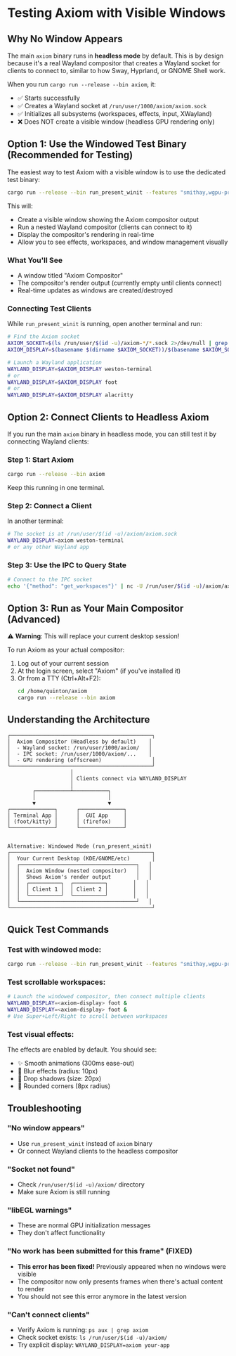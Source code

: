 # Testing Axiom with Visible Windows

## Why No Window Appears

The main `axiom` binary runs in **headless mode** by default. This is by design because it's a real Wayland compositor that creates a Wayland socket for clients to connect to, similar to how Sway, Hyprland, or GNOME Shell work.

When you run `cargo run --release --bin axiom`, it:
- ✅ Starts successfully
- ✅ Creates a Wayland socket at `/run/user/1000/axiom/axiom.sock`
- ✅ Initializes all subsystems (workspaces, effects, input, XWayland)
- ❌ Does NOT create a visible window (headless GPU rendering only)

## Option 1: Use the Windowed Test Binary (Recommended for Testing)

The easiest way to test Axiom with a visible window is to use the dedicated test binary:

```bash
cargo run --release --bin run_present_winit --features "smithay,wgpu-present"
```

This will:
- Create a visible window showing the Axiom compositor output
- Run a nested Wayland compositor (clients can connect to it)
- Display the compositor's rendering in real-time
- Allow you to see effects, workspaces, and window management visually

### What You'll See
- A window titled "Axiom Compositor"
- The compositor's render output (currently empty until clients connect)
- Real-time updates as windows are created/destroyed

### Connecting Test Clients
While `run_present_winit` is running, open another terminal and run:

```bash
# Find the Axiom socket
AXIOM_SOCKET=$(ls /run/user/$(id -u)/axiom-*/*.sock 2>/dev/null | grep wayland | head -1)
AXIOM_DISPLAY=$(basename $(dirname $AXIOM_SOCKET))/$(basename $AXIOM_SOCKET)

# Launch a Wayland application
WAYLAND_DISPLAY=$AXIOM_DISPLAY weston-terminal
# or
WAYLAND_DISPLAY=$AXIOM_DISPLAY foot
# or
WAYLAND_DISPLAY=$AXIOM_DISPLAY alacritty
```

## Option 2: Connect Clients to Headless Axiom

If you run the main `axiom` binary in headless mode, you can still test it by connecting Wayland clients:

### Step 1: Start Axiom
```bash
cargo run --release --bin axiom
```

Keep this running in one terminal.

### Step 2: Connect a Client
In another terminal:

```bash
# The socket is at /run/user/$(id -u)/axiom/axiom.sock
WAYLAND_DISPLAY=axiom weston-terminal
# or any other Wayland app
```

### Step 3: Use the IPC to Query State
```bash
# Connect to the IPC socket
echo '{"method": "get_workspaces"}' | nc -U /run/user/$(id -u)/axiom/axiom.sock
```

## Option 3: Run as Your Main Compositor (Advanced)

⚠️ **Warning**: This will replace your current desktop session!

To run Axiom as your actual compositor:

1. Log out of your current session
2. At the login screen, select "Axiom" (if you've installed it)
3. Or from a TTY (Ctrl+Alt+F2):
   ```bash
   cd /home/quinton/axiom
   cargo run --release --bin axiom
   ```

## Understanding the Architecture

```
┌─────────────────────────────────────────────┐
│  Axiom Compositor (Headless by default)    │
│  - Wayland socket: /run/user/1000/axiom/   │
│  - IPC socket: /run/user/1000/axiom/...    │
│  - GPU rendering (offscreen)                │
└─────────────────────────────────────────────┘
                    │
                    │ Clients connect via WAYLAND_DISPLAY
                    │
        ┌───────────┴───────────┐
        │                       │
        ▼                       ▼
┌──────────────┐      ┌──────────────┐
│ Terminal App │      │  GUI App     │
│ (foot/kitty) │      │ (firefox)    │
└──────────────┘      └──────────────┘


Alternative: Windowed Mode (run_present_winit)
┌─────────────────────────────────────────────┐
│  Your Current Desktop (KDE/GNOME/etc)       │
│  ┌─────────────────────────────────────┐   │
│  │  Axiom Window (nested compositor)   │   │
│  │  Shows Axiom's render output        │   │
│  │  ┌──────────┐  ┌──────────┐        │   │
│  │  │ Client 1 │  │ Client 2 │        │   │
│  │  └──────────┘  └──────────┘        │   │
│  └─────────────────────────────────────┘   │
└─────────────────────────────────────────────┘
```

## Quick Test Commands

### Test with windowed mode:
```bash
cargo run --release --bin run_present_winit --features "smithay,wgpu-present"
```

### Test scrollable workspaces:
```bash
# Launch the windowed compositor, then connect multiple clients
WAYLAND_DISPLAY=<axiom-display> foot &
WAYLAND_DISPLAY=<axiom-display> foot &
# Use Super+Left/Right to scroll between workspaces
```

### Test visual effects:
The effects are enabled by default. You should see:
- ✨ Smooth animations (300ms ease-out)
- 🌊 Blur effects (radius: 10px)
- 🌟 Drop shadows (size: 20px)
- 🔄 Rounded corners (8px radius)

## Troubleshooting

### "No window appears"
- Use `run_present_winit` instead of `axiom` binary
- Or connect Wayland clients to the headless compositor

### "Socket not found"
- Check `/run/user/$(id -u)/axiom/` directory
- Make sure Axiom is still running

### "libEGL warnings"
- These are normal GPU initialization messages
- They don't affect functionality

### "No work has been submitted for this frame" (FIXED)
- **This error has been fixed!** Previously appeared when no windows were visible
- The compositor now only presents frames when there's actual content to render
- You should not see this error anymore in the latest version

### "Can't connect clients"
- Verify Axiom is running: `ps aux | grep axiom`
- Check socket exists: `ls /run/user/$(id -u)/axiom/`
- Try explicit display: `WAYLAND_DISPLAY=axiom your-app`
